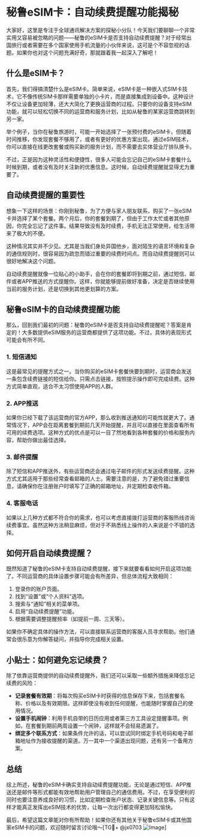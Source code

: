 # 秘鲁eSIM卡：自动续费提醒功能揭秘

大家好，这里是专注于全球通讯解决方案的探秘小分队！今天我们要聊聊一个非常实用又容易被忽略的问题——秘鲁的eSIM卡是否支持自动续费提醒？对于经常出国旅行或者需要在多个国家使用手机流量的小伙伴来说，这可是个不容忽视的话题。如果你也对这个问题充满好奇，那就跟着我一起深入了解吧！

## 什么是eSIM卡？

首先，我们得搞清楚什么是eSIM卡。简单来说，eSIM卡是一种嵌入式SIM卡技术，它不像传统SIM卡那样需要单独的小卡片，而是直接集成到设备中。这种设计不仅让设备更加轻薄，还大大简化了更换运营商的过程。只要你的设备支持eSIM功能，就可以轻松切换不同的运营商和服务计划，比如从秘鲁的某家运营商跳转到另一家。

举个例子，当你在秘鲁旅游时，可能一开始选择了一张预付费的eSIM卡，但随着时间推移，你发现套餐不够用了，或者有更好的优惠方案出现。通过eSIM技术，你可以直接在线更改套餐或购买新的服务计划，而不需要去实体营业厅排队换卡。

不过，正是因为这种灵活性和便捷性，很多人可能会忘记自己的eSIM卡套餐什么时候到期，或者没有及时关注新的优惠信息。这时候，自动续费提醒就显得尤为重要了。

## 自动续费提醒的重要性

想象一下这样的场景：你刚到秘鲁，为了方便与家人朋友联系，购买了一张eSIM卡并选择了某个套餐。两个月后，你的套餐到期了，但由于工作太忙或者其他原因，你完全忘记了这件事。结果导致没有及时续费，手机无法正常使用，给生活带来了极大的不便。

这种情况其实并不少见。尤其是当我们身处异国他乡，面对陌生的语言环境和复杂的通信规则时，很容易因为疏忽而错过重要的续费时间点。而自动续费提醒则可以很好地解决这个问题。

自动续费提醒就像一位贴心的小助手，会在你的套餐即将到期之前，通过短信、邮件或者APP推送的方式提醒你。这样，你就能够提前做好准备，决定是否继续使用当前的服务计划，还是切换到其他更划算的方案。

## 秘鲁eSIM卡的自动续费提醒功能

那么，回到我们最初的问题：秘鲁的eSIM卡是否支持自动续费提醒呢？答案是肯定的！大多数提供eSIM服务的运营商都提供了这项功能。不过，具体的表现形式可能会有所不同。

### 1. 短信通知
这是最常见的提醒方式之一。当你购买的eSIM卡套餐快要到期时，运营商会发送一条包含续费链接的短信给你。只需点击链接，按照提示操作即可完成续费。这种方式简单直观，适合不太习惯使用APP的人群。

### 2. APP推送
如果你已经下载了该运营商的官方APP，那么收到推送通知的可能性就更大了。通常情况下，APP会在距离套餐到期前几天开始提醒，并且可以直接在里面查看所有可用的续费选项。这种方式的优点是可以一目了然地看到各种套餐的价格和服务内容，帮助你做出最佳选择。

### 3. 邮件提醒
除了短信和APP推送外，有些运营商还会通过电子邮件的形式发送续费提醒。这种方式尤其适用于那些经常查看邮箱的人士。需要注意的是，为了避免错过重要信息，请确保你在注册账户时填写了正确的邮箱地址，并定期检查收件箱。

### 4. 客服电话
如果以上几种方式都不符合你的需求，也可以考虑直接拨打运营商的客服热线咨询续费事宜。虽然这种方法稍显麻烦，但对于不熟悉线上操作的人来说是个不错的选择。

## 如何开启自动续费提醒？

既然知道了秘鲁的eSIM卡支持自动续费提醒，接下来就要看看如何开启这项功能了。不同运营商的具体设置步骤可能会有所差异，但总体流程大致相同：

1. 登录你的账户页面。
2. 找到“设置”或“个人资料”选项。
3. 搜索与“通知”相关的菜单项。
4. 启用“自动续费提醒”功能。
5. 根据需要调整提醒频率（如提前一周、三天等）。

如果你不确定具体的操作方法，可以直接联系运营商的客服人员寻求帮助。他们通常会很乐意为你解答疑问，并指导你完成相关设置。

## 小贴士：如何避免忘记续费？

除了依靠运营商提供的自动续费提醒外，我们还可以采取一些额外措施来降低忘记续费的风险：

- **记录套餐有效期**：将每次购买eSIM卡时获得的信息保存下来，包括套餐名称、价格以及有效期限。这样即使没有收到任何提醒，也能随时掌握自己的使用情况。
- **设置手机闹钟**：利用手机自带的日历应用或者第三方工具设定提醒事项。例如，在套餐到期前两周设置一个闹钟，这样就不会轻易遗漏了。
- **绑定多个联系方式**：如果条件允许的话，可以尝试同时绑定手机号码和电子邮箱地址作为接收提醒的渠道。万一其中一个渠道出现问题，还有另一个备用方案。

## 总结

综上所述，秘鲁的eSIM卡确实支持自动续费提醒功能，无论是通过短信、APP推送还是邮件等形式都能有效地帮助用户管理自己的通信费用。不过，在享受便利的同时也要注意养成良好的习惯，比如定期检查账户状态、记录关键信息等。只有这样才能真正发挥出eSIM技术的优势，让每一次出行都变得更加轻松愉快。

最后，希望这篇文章能对你有所帮助！如果你还有其他关于秘鲁eSIM卡或其他国家eSIM卡的问题，欢迎随时留言讨论哦～[TG💪+ @jx0703 ![Image](https://github.com/user-attachments/assets/dbca1d08-cadb-493c-b0ec-ad6f7a83f270)]